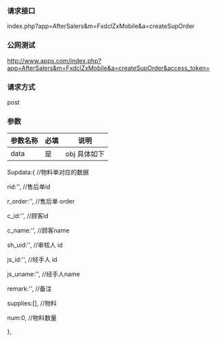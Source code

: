 ### **请求接口**
index.php?app=AfterSalers&m=FxdclZxMobile&a=createSupOrder


### **公网测试**
http://www.apps.com/index.php?app=AfterSalers&m=FxdclZxMobile&a=createSupOrder&access_token=

### **请求方式**
post


### **参数**
| 参数名称  |必填|     说明      |
|------|-----|------|
| data| 是 |obj 具体如下|
Supdata:{   //物料单对应的数据
            
rid:'',   //售后单id
            
r_order:'',  //售后单 order
            
c_id:'',     //顾客id
           
 c_name:'',  //顾客name
            
sh_uid:'',  //审核人 id
            
js_id:'',    //经手人 id
            
js_uname:'',   //经手人name
            
remark:'',   //备注
            
supplies:[],  //物料
            
num:0,        //物料数量
       
 },